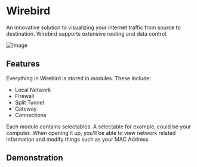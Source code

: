 # Wirebird

An innovative solution to visualizing your internet traffic from source to destination. Wirebird supports extensive routing and data control.

![Image](https://github.com/user-attachments/assets/ee9eb65b-8d57-41d2-8ac2-f3ab28497966)

## Features

Everything in Wirebird is stored in modules. These include:
* Local Network
* Firewall
* Split Tunnel
* Gateway
* Connections

Each module contains selectables. A selectable for example, could be your computer. When opening it up, you'll be able to view network related information and modify things such as your MAC Address


## Demonstration

